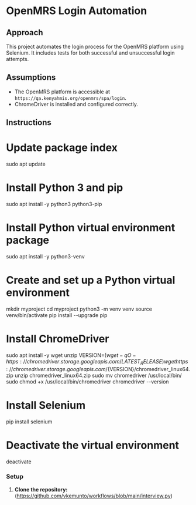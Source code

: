 # OpenMRS  Login Automation

## Approach
This project automates the login process for the OpenMRS platform using Selenium. It includes tests for both successful and unsuccessful login attempts.

## Assumptions
- The OpenMRS platform is accessible at `https://qa.kenyahmis.org/openmrs/spa/login`.
- ChromeDriver is installed and configured correctly.

## Instructions

# Update package index
sudo apt update

# Install Python 3 and pip
sudo apt install -y python3 python3-pip

# Install Python virtual environment package
sudo apt install -y python3-venv

# Create and set up a Python virtual environment
mkdir myproject
cd myproject
python3 -m venv venv
source venv/bin/activate
pip install --upgrade pip

# Install ChromeDriver
  sudo apt install -y wget unzip
  VERSION=$(wget -qO- https://chromedriver.storage.googleapis.com/LATEST_RELEASE)
  wget https://chromedriver.storage.googleapis.com/${VERSION}/chromedriver_linux64.zip
  unzip chromedriver_linux64.zip
  sudo mv chromedriver /usr/local/bin/
  sudo chmod +x /usr/local/bin/chromedriver
  chromedriver --version

# Install Selenium
pip install selenium

# Deactivate the virtual environment
deactivate




### Setup
1. **Clone the repository:**
(https://github.com/vkemunto/workflows/blob/main/interview.py)
